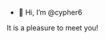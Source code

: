 - 👋 Hi, I’m @cypher6

It is a pleasure to meet you!


<!---
cypher6/cypher6 is a ✨ special ✨ repository because its `README.md` (this file) appears on your GitHub profile.
You can click the Preview link to take a look at your changes.
--->
